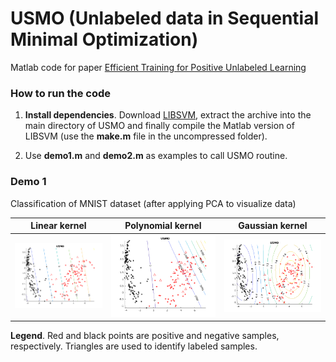 # USMO (Unlabeled data in Sequential Minimal Optimization)

Matlab code for paper [Efficient Training for Positive Unlabeled Learning](https://arxiv.org/abs/1608.06807)

### How to run the code

1. **Install dependencies**.
Download [LIBSVM](https://www.csie.ntu.edu.tw/~cjlin/libsvm/#download),
extract the archive into the main directory of USMO and finally compile
the Matlab version of LIBSVM (use the **make.m** file in the uncompressed
folder).

2. Use **demo1.m** and **demo2.m** as examples to call USMO routine.

### Demo 1

Classification of MNIST dataset (after applying PCA to visualize data)

| Linear kernel | Polynomial kernel | Gaussian kernel |
|---|---|---|
| <img src='img/linear.png'> | <img src='img/polynomial.png'> | <img src='img/gaussian.png'> |

**Legend**. Red and black points are positive and negative samples, respectively.
Triangles are used to identify labeled samples.


